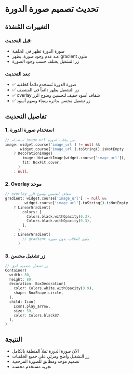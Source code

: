 # تحديث تصميم صورة الدورة

## التغييرات المُنفذة

### قبل التحديث:
- صورة الدورة تظهر في الخلفية
- عند عدم وجود صورة، يظهر gradient ملون
- زر التشغيل يختلف حسب وجود الصورة

### بعد التحديث:
- ✅ صورة الدورة تُستخدم دائماً كخلفية
- ✅ زر التشغيل يظهر دائماً في المنتصف
- ✅ overlay شفاف أسود خفيف لتحسين وضوح الزر
- ✅ زر تشغيل محسن بدائرة بيضاء وسهم أسود

## تفاصيل التحديث

### 1. استخدام صورة الدورة
```dart
// استخدام image_url من بيانات الدورة
image: widget.course['image_url'] != null &&
       widget.course['image_url'].toString().isNotEmpty
    ? DecorationImage(
        image: NetworkImage(widget.course['image_url']),
        fit: BoxFit.cover,
      )
    : null,
```

### 2. Overlay موحد
```dart
// overlay شفاف لتحسين وضوح الزر
gradient: widget.course['image_url'] != null &&
         widget.course['image_url'].toString().isNotEmpty
    ? LinearGradient(
        colors: [
          Colors.black.withOpacity(0.3),
          Colors.black.withOpacity(0.3),
        ],
      )
    : LinearGradient(
        // gradient ملون للحالات بدون صورة
      )
```

### 3. زر تشغيل محسن
```dart
// زر تشغيل بتصميم أنيق
Container(
  width: 80,
  height: 80,
  decoration: BoxDecoration(
    color: Colors.white.withOpacity(0.9),
    shape: BoxShape.circle,
  ),
  child: Icon(
    Icons.play_arrow,
    size: 50,
    color: Colors.black87,
  ),
)
```

## النتيجة
- الآن صورة الدورة تملأ المنطقة بالكامل
- زر التشغيل واضح ومرئي على جميع الخلفيات
- تصميم موحد ومطابق للصورة المرجعية
- تجربة مستخدم محسنة
